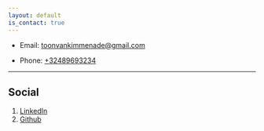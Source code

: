 ```yaml
---
layout: default
is_contact: true
---
```


* Email: [toonvankimmenade@gmail.com](toonvankimmenade@gmail.com)

* Phone: [+32489693234](tel:+32489693234)

---

## Social

1. [LinkedIn](https://be.linkedin.com/in/toonvank)
2. [Github](https://github.com/toonvank)